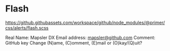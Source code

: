 # Flash
https://github.githubassets.com/workspace/github/node_modules/@primer/css/alerts/flash.scss


Real Name: Mapsler DX
  Email address: mapsler@github.com
  Comment: GitHub key
  Change (N)ame, (C)omment, (E)mail or (O)kay/(Q)uit?
